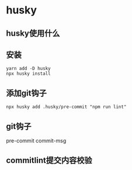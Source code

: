 # husky

## husky使用什么

## 安装
```
yarn add -D husky
npx husky install
```

## 添加git钩子
```
npx husky add .husky/pre-commit "npm run lint"
```

## git钩子
pre-commit
commit-msg

## commitlint提交内容校验


